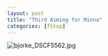 ```yaml
---
layout: post
title: "Third Aiming for Minna"
categories: [fStop]
---
```

<img alt="bjorke_DSCF5562.jpg" src="http://www.botzilla.com/blog/archives/pix2014/bjorke_DSCF5562.jpg" class="img-responsive" border="0" />



<!--more-->

